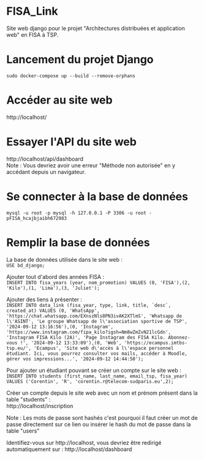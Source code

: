 # FISA_Link
Site web django pour le projet "Architectures distribuées et application web" en FISA à TSP.

# Lancement du projet Django
`sudo docker-compose up --build --remove-orphans`

# Accéder au site web 
http://localhost/

# Essayer l'API du site web
http://localhost/api/dashboard <br>
Note : Vous devriez avoir une erreur "Méthode non autorisée" en y accédant depuis un navigateur.

# Se connecter à la base de données
`mysql -u root -p mysql -h 127.0.0.1 -P 3306 -u root -pFISA_hcajbjaibh672983`

# Remplir la base de données
La base de données utilisée dans le site web : <br>
`USE bd_django;`

Ajouter tout d'abord des années FISA : <br>
`INSERT INTO fisa_years (year, nom_promotion) VALUES (0, 'FISA'),(2, 'Kilo'),(1, 'Lima'),(3, 'Juliet');`

Ajouter des liens à présenter : <br>
```INSERT INTO data_link (fisa_year, type, link, title, `desc`, created_at) VALUES (0, 'WhatsApp', 'https://chat.whatsapp.com/EXnszNls8PN3ivAK2XTlmS', 'Whatsapp de l\'ASINT', 'Le groupe Whatsapp de l\'association sportive de TSP', '2024-09-12 13:16:56'),(0, 'Instagram', 'https://www.instagram.com/fipa_kilo?igsh=Nm8wZmZvN21lcGdn', 'Instagram FISA Kilo (2A)', 'Page Instagram des FISA Kilo. Abonnez-vous !', '2024-09-12 13:33:09'),(0, 'Web', 'https://ecampus.imtbs-tsp.eu/', 'Ecampus', 'Site web d\'accès à l\'espace personnel étudiant. Ici, vous pourrez consulter vos mails, accéder à Moodle, gérer vos impressions...', '2024-09-12 14:44:50'); ```

Pour ajouter un étudiant pouvant se créer un compte sur le site web : <br>
`INSERT INTO students (first_name, last_name, email_tsp, fisa_year) VALUES ('Corentin', 'R', 'corentin.r@telecom-sudparis.eu',2);`

Créer un compte depuis le site web avec un nom et prénom présent dans la table "students" : <br>
http://localhost/inscription

Note : Les mots de passe sont hashés c'est pourquoi il faut créer un mot de passe directement sur ce lien ou insérer le hash du mot de passe dans la table "users"

Identifiez-vous sur http://localhost, vous devriez être redirigé automatiquement sur : http://localhost/dashboard
